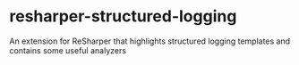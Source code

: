 # resharper-structured-logging
An extension for ReSharper that highlights structured logging templates and contains some useful analyzers
